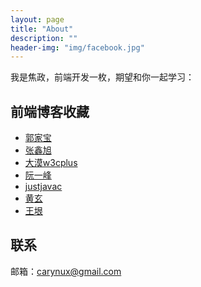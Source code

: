 ```yaml
---
layout: page
title: "About"
description: ""
header-img: "img/facebook.jpg"
---
```



我是焦政，前端开发一枚，期望和你一起学习：


## 前端博客收藏

- [郭家宝](https://www.byvoid.com/)
- [张鑫旭](https://www.zhangxinxu.com/)
- [大漠w3cplus](https://www.w3cplus.com/)
- [阮一峰](http://www.ruanyifeng.com/blog/)
- [justjavac](https://justjavac.com/)
- [黄玄](http://huangxuan.me/)
- [王垠](http://www.yinwang.org/)




## 联系

邮箱：carynux@gmail.com
